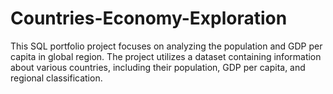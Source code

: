 # Countries-Economy-Exploration
This SQL portfolio project focuses on analyzing the population and GDP per capita in global region. The project utilizes a dataset containing information about various countries, including their population, GDP per capita, and regional classification.
